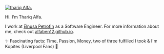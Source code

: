 [![thariq Alfa.](https://i.postimg.cc/MH6NMpTJ/Untitled-design-3.png)](https://alfaben12.github.io/)

Hi. I’m Thariq Alfa.

I work at [Elnusa Petrofin](https://www.elnusapetrofin.co.id/) as a Software Engineer.
For more information about me, check out [alfaben12.github.io](https://alfaben12.github.io/).

✨ Fascinating facts: Time, Passion, Money, two of three fulfilled I took & I'm Kopites (Liverpool Fans) 🔴
